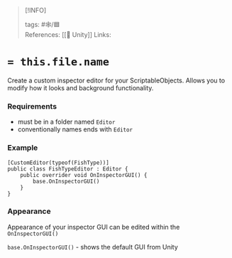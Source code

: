 
> [!INFO]
> 
> tags:  #🕸️/🟦   
> References:  [[🔲 Unity]]
> Links: 



# `= this.file.name`

Create a custom inspector editor for your ScriptableObjects. Allows you to modify how it looks and background functionality. 

### Requirements

- must be in a folder named `Editor`
- conventionally names ends with `Editor`

### Example

```cSharp
[CustomEditor(typeof(FishType))]
public class FishTypeEditor : Editor {
	public overrider void OnInspectorGUI() {
		base.OnInspectorGUI()
	}
}
```

### Appearance

Appearance of your inspector GUI can be edited within the `OnInspectorGUI()`

`base.OnInspectorGUI()` - shows the default GUI from Unity
